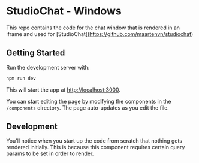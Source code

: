 # StudioChat - Windows

This repo contains the code for the chat window that is rendered in an iframe and used for [StudioChat[(https://github.com/maartenvn/studiochat)

## Getting Started

Run the development server with:

```bash
npm run dev
```

This will start the app at [http://localhost:3000](http://localhost:3000).

You can start editing the page by modifying the components in the `/components` directory. The page auto-updates as you edit the file.

## Development

You'll notice when you start up the code from scratch that nothing gets rendered initially. This is because this component requires certain query params to be set in order to render.
